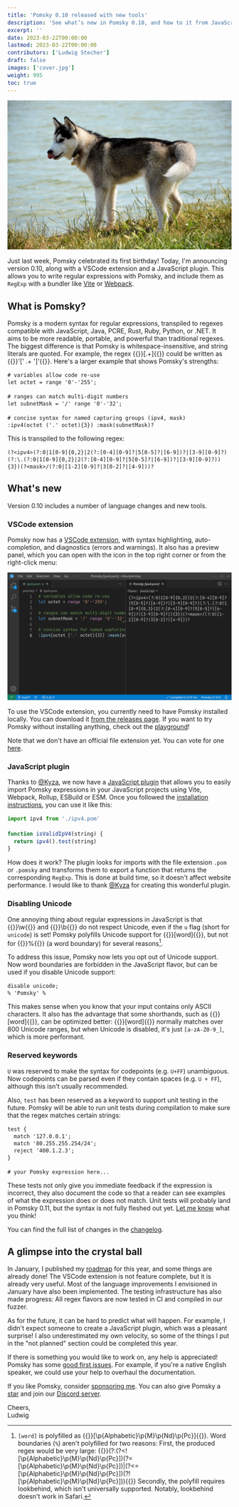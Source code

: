 ```yaml
---
title: 'Pomsky 0.10 released with new tools'
description: 'See what’s new in Pomsky 0.10, and how to it from JavaScript!'
excerpt: ''
date: 2023-03-22T00:00:00
lastmod: 2023-03-22T00:00:00
contributors: ['Ludwig Stecher']
draft: false
images: ['cover.jpg']
weight: 995
toc: true
---
```


![Cover art: A grown husky standing in the grass on a river bank, as if he is thinking about taking a swim. It is a beautiful, sunny day, and the husky looks happy as he is sticking out his tongue. His fur is black on the back and changes to light gray towards the legs. His face is mostly white, with a black forehead. His neck has white and dark parts.](cover.jpg)

Just last week, Pomsky celebrated its first birthday! Today, I'm announcing version 0.10, along with a VSCode extension and a JavaScript plugin. This allows you to write regular expressions with Pomsky, and include them as `RegExp` with a bundler like [Vite](https://vitejs.dev/) or [Webpack](https://webpack.js.org/).

## What is Pomsky?

Pomsky is a modern syntax for regular expressions, transpiled to regexes compatible with JavaScript, Java, PCRE, Rust, Ruby, Python, or .NET. It aims to be more readable, portable, and powerful than traditional regexes. The biggest difference is that Pomsky is whitespace-insensitive, and string literals are quoted. For example, the regex {{<regexp>}}\[.+\]{{</regexp>}} could be written as {{<po>}}'[' .+ ']'{{</po>}}. Here's a larger example that shows Pomsky's strengths:

```pomsky
# variables allow code re-use
let octet = range '0'-'255';

# ranges can match multi-digit numbers
let subnetMask = '/' range '0'-'32';

# concise syntax for named capturing groups (ipv4, mask)
:ipv4(octet ('.' octet){3}) :mask(subnetMask)?
```

This is transpiled to the following regex:

```regexp
(?<ipv4>(?:0|1[0-9]{0,2}|2(?:[0-4][0-9]?|5[0-5]?|[6-9])?|[3-9][0-9]?)(?:\.(?:0|1[0-9]{0,2}|2(?:[0-4][0-9]?|5[0-5]?|[6-9])?|[3-9][0-9]?)){3})(?<mask>/(?:0|[1-2][0-9]?|3[0-2]?|[4-9]))?
```

## What's new

Version 0.10 includes a number of language changes and new tools.

### VSCode extension

Pomsky now has a [VSCode extension](https://marketplace.visualstudio.com/items?itemName=pomsky-lang.pomsky-vscode), with syntax highlighting, auto-completion, and diagnostics (errors and warnings). It also has a preview panel, which you can open with the icon in the top right corner or from the right-click menu:

![VSCode window showing a Pomsky file with the '.pom' extension on the left, and a panel with the compiled regular expression on the right. The panel has a toolbar with a dropdown to select a regex flavor. VSCode's blue toolbar at the bottom tells us that the expression was compiled in 0.07 ms, using Pomsky 0.10.0](./pomsky-vscode.png)

To use the VSCode extension, you currently need to have Pomsky installed locally. You can download it [from the releases page](https://github.com/pomsky-lang/pomsky/releases). If you want to try Pomsky without installing anything, check out the [playground](https://playground.pomsky-lang.org/)!

Note that we don't have an official file extension yet. You can vote for one [here](https://github.com/pomsky-lang/pomsky/issues/77).

### JavaScript plugin

Thanks to [@Kyza](https://github.com/Kyza), we now have a [JavaScript plugin](https://github.com/pomsky-lang/unplugin-pomsky) that allows you to easily import Pomsky expressions in your JavaScript projects using Vite, Webpack, Rollup, ESBuild or ESM. Once you followed the [installation instructions](https://github.com/pomsky-lang/unplugin-pomsky#readme), you can use it like this:

```js
import ipv4 from './ipv4.pom'

function isValidIpV4(string) {
  return ipv4().test(string)
}
```

How does it work? The plugin looks for imports with the file extension `.pom` or `.pomsky` and transforms them to export a function that returns the corresponding `RegExp`. This is done at build time, so it doesn't affect website performance. I would like to thank [@Kyza](https://github.com/Kyza) for creating this wonderful plugin.

### Disabling Unicode

One annoying thing about regular expressions in JavaScript is that {{<regexp>}}\w{{</regexp>}} and {{<regexp>}}\b{{</regexp>}} do not respect Unicode, even if the `u` flag (short for `unicode`) is set! Pomsky polyfills Unicode support for {{<po>}}[word]{{</po>}}, but not for {{<po>}}%{{</po>}} (a word boundary) for several reasons[^1].

To address this issue, Pomsky now lets you opt out of Unicode support. Now word boundaries are forbidden in the JavaScript flavor, but can be used if you disable Unicode support:

```pomsky
disable unicode;
% 'Pomsky' %
```

This makes sense when you know that your input contains only ASCII characters. It also has the advantage that some shorthands, such as {{<po>}}[word]{{</po>}}, can be optimized better: {{<po>}}[word]{{</po>}} normally matches over 800 Unicode ranges, but when Unicode is disabled, it's just `[a-zA-Z0-9_]`, which is more performant.

### Reserved keywords

`U` was reserved to make the syntax for codepoints (e.g. `U+FF`) unambiguous. Now codepoints can be parsed even if they contain spaces (e.g. `U + FF`), although this isn't usually recommended.

Also, `test` has been reserved as a keyword to support unit testing in the future. Pomsky will be able to run unit tests during compilation to make sure that the regex matches certain strings:

```pomsky
test {
  match '127.0.0.1';
  match '80.255.255.254/24';
  reject '400.1.2.3';
}

# your Pomsky expression here...
```

These tests not only give you immediate feedback if the expression is incorrect, they also document the code so that a reader can see examples of what the expression does or does not match. Unit tests will probably land in Pomsky 0.11, but the syntax is not fully fleshed out yet. [Let me know](https://github.com/pomsky-lang/pomsky/issues/75#issuecomment-1461616716) what you think!

You can find the full list of changes in the [changelog](https://github.com/pomsky-lang/pomsky/blob/main/CHANGELOG.md#0100---2023-03-21).

## A glimpse into the crystal ball

In January, I published my [roadmap](https://pomsky-lang.org/blog/pomsky-0.9-and-our-roadmap/#roadmap) for this year, and some things are already done! The VSCode extension is not feature complete, but it is already very useful. Most of the language improvements I envisioned in January have also been implemented. The testing infrastructure has also made progress: All regex flavors are now tested in CI and compiled in our fuzzer.

As for the future, it can be hard to predict what will happen. For example, I didn't expect someone to create a JavaScript plugin, which was a pleasant surprise! I also underestimated my own velocity, so some of the things I put in the "not planned" section could be completed this year.

If there is something you would like to work on, any help is appreciated! Pomsky has some [good first issues](https://github.com/pomsky-lang/pomsky/issues?q=is%3Aissue+is%3Aopen+label%3A%22good+first+issue%22). For example, if you're a native English speaker, we could use your help to overhaul the documentation.

If you like Pomsky, consider [sponsoring me](https://github.com/sponsors/Aloso). You can also give Pomsky a [star](https://github.com/pomsky-lang/pomsky) and join our [Discord server](https://discord.gg/uwap2uxMFp).

Cheers,\
Ludwig

[^1]: `[word]` is polyfilled as {{<regexp>}}[\p{Alphabetic}\p{M}\p{Nd}\p{Pc}]{{</regexp>}}. Word boundaries (`%`) aren't polyfilled for two reasons: First, the produced regex would be very large: {{<regexp>}}(?:(?&lt;![\p{Alphabetic}\p{M}\p{Nd}\p{Pc}])(?=[\p{Alphabetic}\p{M}\p{Nd}\p{Pc}])|(?&lt;=[\p{Alphabetic}\p{M}\p{Nd}\p{Pc}])(?![\p{Alphabetic}\p{M}\p{Nd}\p{Pc}])){{</regexp>}} Secondly, the polyfill requires lookbehind, which isn't universally supported. Notably, lookbehind doesn't work in Safari.
